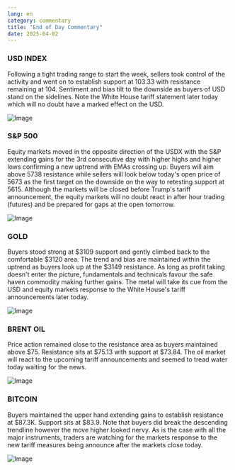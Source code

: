 ```yaml
---
lang: en
category: commentary
title: "End of Day Commentary"
date: 2025-04-02
---
```


### USD INDEX

Following a tight trading range to start the week, sellers took control of the activity and went on to establish support at 103.33 with resistance remaining at 104. Sentiment and bias tilt to the downside as buyers of USD stand on the sidelines. Note the White House tariff statement later today which will no doubt have a marked effect on the USD.

![Image](https://markleighedu.github.io/img/Apr-2025/02-Apr-2025/usdindex.jpg)

### S&P 500

Equity markets moved in the opposite direction of the USDX with the S&P extending gains for the 3rd consecutive day with higher highs and higher lows confirming a new uptrend with EMAs crossing up. Buyers will aim above 5738 resistance while sellers will look below today's open price of 5673 as the first target on the downside on the way to retesting support at 5615. Although the markets will be closed before Trump's tariff announcement, the equity markets will no doubt react in after hour trading (futures) and be prepared for gaps at the open tomorrow.

![Image](https://markleighedu.github.io/img/Apr-2025/02-Apr-2025/sp500.jpg)

### GOLD

Buyers stood strong at $3109 support and gently climbed back to the comfortable $3120 area. The trend and bias are maintained within the uptrend as buyers look up at the $3149 resistance. As long as profit taking doesn't enter the picture, fundamentals and technicals favour the safe haven commodity making further gains. The metal will take its cue from the USD and equity markets response to the White House's tariff announcements later today. 

![Image](https://markleighedu.github.io/img/Apr-2025/02-Apr-2025/gold.jpg)

### BRENT OIL

Price action remained close to the resistance area as buyers maintained above $75. Resistance sits at $75.13 with support at $73.84. The oil market will react to the upcoming tariff announcements and seemed to tread water today waiting for the news. 

![Image](https://markleighedu.github.io/img/Apr-2025/02-Apr-2025/brentoil.jpg)

### BITCOIN

Buyers maintained the upper hand extending gains to establish resistance at $87.3K. Support sits at $83.9. Note that buyers did break the descending trendline however the move higher looked nervy. As is the case with all the major instruments, traders are watching for the markets response to the new tariff measures being announce after the markets close today. 

![Image](https://markleighedu.github.io/img/Apr-2025/02-Apr-2025/bitcoin.jpg)

